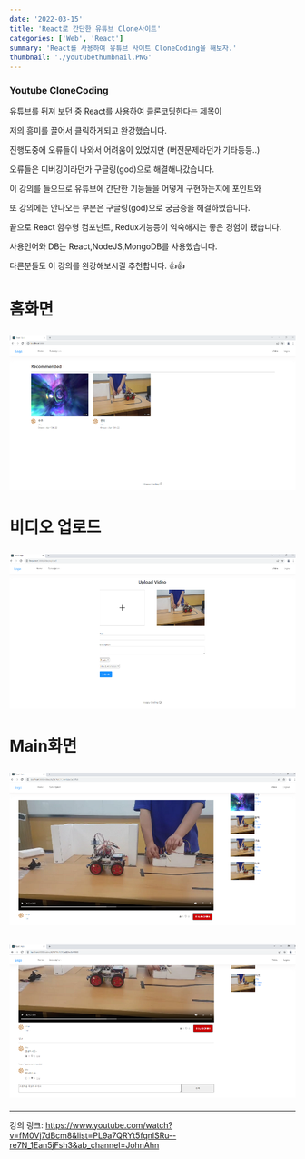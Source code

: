 ```yaml
---
date: '2022-03-15'
title: 'React로 간단한 유튜브 Clone사이트'
categories: ['Web', 'React']
summary: 'React를 사용하여 유튜브 사이트 CloneCoding을 해보자.'
thumbnail: './youtubethumbnail.PNG'
---
```


### Youtube CloneCoding

유튜브를 뒤져 보던 중 React를 사용하여 클론코딩한다는 제목이

저의 흥미를 끌어서 클릭하게되고 완강했습니다.

진행도중에 오류들이 나와서 어려움이 있었지만 (버전문제라던가 기타등등..)

오류들은 디버깅이라던가 구글링(god)으로 해결해나갔습니다.

이 강의를 들으므로 유튜브에 간단한 기능들을 어떻게 구현하는지에 포인트와

또 강의에는 안나오는 부분은 구글링(god)으로 궁금증을 해결하였습니다.

끝으로 React 함수형 컴포넌트, Redux기능등이 익숙해지는 좋은 경험이 됐습니다.

사용언어와 DB는 React,NodeJS,MongoDB를 사용했습니다.

다른분들도 이 강의를 완강해보시길 추천합니다. 👍👍

# 홈화면

## ![file:///C:/Reactblog/LEEBLOG/static/youtube/youtubeCloneHome.PNG](../static/youtube/youtubeCloneHome.PNG)

# 비디오 업로드

## ![file:///C:/Reactblog/LEEBLOG/static/youtube/youtubeCloneUploadVideo.PNG](../static/youtube/youtubeCloneUploadVideo.PNG)

# Main화면

## ![file:///C:/Reactblog/LEEBLOG/static/youtube/youtubeCloneMain1.PNG](../static/youtube/youtubeCloneMain1.PNG)

## ![file:///C:/Reactblog/LEEBLOG/static/youtube/youtubeCloneMain2.PNG](../static/youtube/youtubeCloneMain2.PNG)

---

강의 링크: https://www.youtube.com/watch?v=fM0Vj7dBcm8&list=PL9a7QRYt5fqnlSRu--re7N_1Ean5jFsh3&ab_channel=JohnAhn

